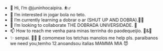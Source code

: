 - 👋 Hi, I’m @juninhocaipira. ⛹️‍♂️
- 👀 I’m interested in jogar bola no teto.
- 🌱 I’m currently learning a dobrar o ar (SHUT UP AND DOBRA).👰‍😉
- 💞️ I’m looking to collaborate THE DOBRADA UNIVERSIDADE. 🛂
- 📫 How to reach me venha para minas terrinha do paodequeijio. 🥖&🧀 
- ✨ senpai. 💂‍♂️ 🤙
comomexe los tetchas manolos me help pls. paraibanos we need you,temho 12.anoandsou italias MAMMA MIA 😈

<!---
juninhocaipira/juninhocaipira is a ✨ special ✨ repository because its `README.md` (this file) appears on your GitHub profile.
You can click the Preview link to take a look at your changes.
--->
